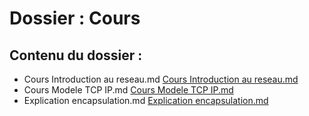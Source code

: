 # Dossier : Cours
 
 ## Contenu du dossier : 
- Cours Introduction au reseau.md [Cours Introduction au reseau.md](./Cours_Introduction_au_reseau.md)
- Cours Modele TCP IP.md [Cours Modele TCP IP.md](./Cours_Modele_TCP_IP.md)
- Explication encapsulation.md [Explication encapsulation.md](./Explication_encapsulation.md)
